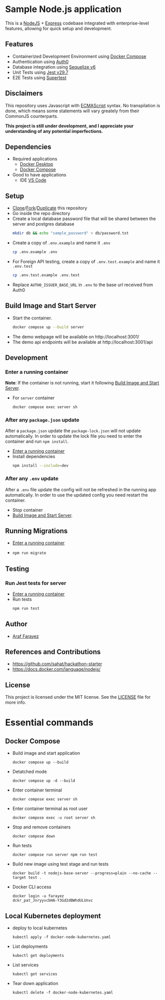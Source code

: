 # Sample Node.js application

This is a [NodeJS](https://nodejs.org/dist/latest-v21.x/docs/api/) + [Express](https://expressjs.com/en/4x/api.html) codebase integrated with enterprise-level features, allowing for quick setup and development.

## Features
- Containerized Development Environment using [Docker Compose](https://docs.docker.com/compose/)
- Authentication using [Auth0](https://auth0.com/)
- Database integration using [Sequelize v6](https://sequelize.org/docs/v6/)
- Unit Tests using [Jest v29.7](https://jestjs.io/docs/getting-started)
- E2E Tests using [Supertest](https://www.npmjs.com/package/supertest)

## Disclaimers

This repository uses Javascript with [ECMAScript](https://nodejs.org/api/esm.html) syntax. No transpilation is done, which means some statements will vary greately from their CommonJS counterparts.

**This project is still under development, and I appreciate your understanding of any potential imperfections.**

## Dependencies

- Required applications
    - [Docker Desktop](https://www.docker.com/products/docker-desktop/)
    - [Docker Compose](https://docs.docker.com/compose/)
- Good to have applications
    - IDE [VS Code](https://code.visualstudio.com/)

## Setup

- [Clone](https://docs.github.com/en/repositories/creating-and-managing-repositories/cloning-a-repository)/[Fork](https://docs.github.com/en/pull-requests/collaborating-with-pull-requests/working-with-forks/fork-a-repo)/[Duplicate](https://docs.github.com/en/repositories/creating-and-managing-repositories/duplicating-a-repository) this repository
- Go inside the repo directory
- Create a local database password file that will be shared between the server and postgres database
    ```bash
    mkdir db && echo "sample_password" > db/password.txt
    ```
- Create a copy of `.env.example` and name it `.env`
    ```bash
    cp .env.example .env
    ```
- For Foreign API testing, create a copy of `.env.test.example` and name it `.env.test`
    ```bash
    cp .env.test.example .env.test
    ```
- Replace `AUTH0_ISSUER_BASE_URL` in `.env` to the base url received from Auth0

## Build Image and Start Server
- Start the container.
    ```bash
    docker compose up --build server
    ```
- The demo webpage will be available on http://localhost:3001/
- The demo api endpoints will be available at http://localhost:3001/api

## Development

### Enter a running container

**Note**: If the container is not running, start it following [Build Image and Start Server](#build-image-and-start-server).

- For `server` container
    ```bash
    docker compose exec server sh
    ```

### After any `package.json` update

After a `package.json` update the `package-lock.json` will not update automatically. In order to update the lock file you need to enter the container and run `npm install`.

- [Enter a running container](#enter-a-running-container)
- Install dependencies
    ```bash
    npm install --include=dev
    ```

### After any `.env` update

After a `.env` file update the config will not be refreshed in the running app automatically. In order to use the updated config you need restart the container.

- Stop container
- [Build Image and Start Server](#build-image-and-start-server).

## Running Migrations
- [Enter a running container](#enter-a-running-container)
- 
    ```bash
    npm run migrate
    ```

## Testing

### Run Jest tests for server
- [Enter a running container](#enter-a-running-container)
- Run tests
    ```bash
    npm run test
    ```

## Author

- [Araf Farayez](https://github.com/farayez)

## References and Contributions

- https://github.com/sahat/hackathon-starter
- https://docs.docker.com/language/nodejs/

## License

This project is licensed under the MIT license. See the [LICENSE](./LICENSE) file for more info.

# Essential commands

## Docker Compose
- Build image and start application
    ```
    docker compose up --build
    ```
- Detatched mode
    ```
    docker compose up -d --build
    ```
- Enter container terminal
    ```
    docker compose exec server sh
    ```
- Enter container terminal as root user
    ```
    docker compose exec -u root server sh
    ```
- Stop and remove containers
    ```
    docker compose down
    ```
- Run tests
    ```
    docker compose run server npm run test
    ```
- Build new image using test stage and run tests
    ```
    docker build -t nodejs-base-server --progress=plain --no-cache --target test .
    ```
- Docker CLI access
    ```
    docker login -u farayez
    dckr_pat_JnryyvcbHA-Y3Gd2dBWhdULUnvc
    ```

## Local Kubernetes deployment
- deploy to local kubernetes
    ```
    kubectl apply -f docker-node-kubernetes.yaml
    ```
- List deployments
    ```
    kubectl get deployments
    ```
- List services
    ```
    kubectl get services
    ```
- Tear down application
    ```
    kubectl delete -f docker-node-kubernetes.yaml
    ```
